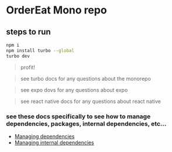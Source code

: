 # OrderEat Mono repo

## steps to run

```bash
npm i
npm install turbo --global
turbo dev
```
> profit!

> see turbo docs for any questions about the monorepo

> see expo dovs for any questions about expo

> see react native docs for any questions about react native

### see these docs specifically to see how to manage dependencies, packages, internal dependencies, etc...
- [Managing dependencies](https://turbo.build/repo/docs/crafting-your-repository/managing-dependencies)
- [Managing internal dependencies](https://turbo.build/repo/docs/crafting-your-repository/creating-an-internal-package)